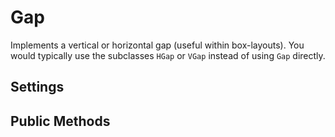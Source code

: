 Gap
===

Implements a vertical or horizontal gap (useful within box-layouts). You
would typically use the subclasses `HGap` or `VGap` instead of using `Gap`
directly.


Settings
--------


Public Methods
--------------





